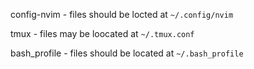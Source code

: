 config-nvim - files should be locted at `~/.config/nvim`

tmux - files may be loocated at `~/.tmux.conf`

bash_profile - files should be located at `~/.bash_profile`
